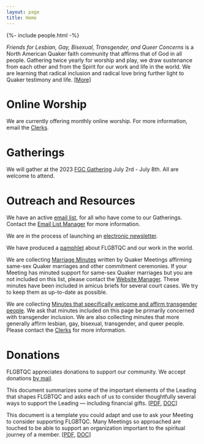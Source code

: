 ```yaml
---
layout: page
title: Home
---
```

{%- include people.html -%}

_Friends for Lesbian, Gay, Bisexual, Transgender, and Queer Concerns_ is a North American Quaker faith community that affirms that of God in all people. Gathering twice yearly for worship and play, we draw sustenance from each other and from the Spirit for our work and life in the world. We are learning that radical inclusion and radical love bring further light to Quaker testimony and life. [[More]](/about)

# Online Worship
We are currently offering monthly online worship. For more information, email the [Clerks](mailto:{{clerks.email}}).

# Gatherings
We will gather at the 2023 [FGC Gathering](https://www.fgcquaker.org/fgcprograms/the-gathering/) July 2rd - July 8th. All are welcome to attend.

# Outreach and Resources
We have an active [email list](/resources#listserv), for all who have come to our Gatherings. Contact the [Email List Manager](mailto:{{email_list_manager.email}}) for more information.

We are in the process of launching an [electronic newsletter](/resources#newsletter).

We have produced a [pamphlet](/resources#pamphlet) about FLGBTQC and our work in the world.

We are collecting [Marriage Minutes](/resources#marriageminutes) written by Quaker Meetings affirming same-sex Quaker marriages and other commitment ceremonies.  If your Meeting has minuted support for same-sex Quaker marriages but you are not included on this list, please contact the [Website Manager](mailto:{{website_manager.email}}). These minutes have been included in amicus briefs for several court cases. We try to keep them as up-to-date as possible.

We are collecting [Minutes that specifically welcome and affirm transgender people](/resources#transminutes). We ask that minutes included on this page be primarily concerned with transgender inclusion.  We are also collecting minutes that more generally affirm lesbian, gay, bisexual, transgender, and queer people. Please contact the [Clerks](mailto:{{clerks.email}}) for more information.
    
# Donations
FLGBTQC appreciates donations to support our community.  We accept donations [by mail](/resources/donate).

This document summarizes some of the important elements of the Leading that shapes FLGBTQC and asks each of us to consider thoughtfully several ways to support the Leading &mdash; including financial gifts. [[PDF](/docs/donate/2009AppealActionFinances.pdf), [DOC](/docs/donate/2009AppealActionFinances.doc)]

This document is a template you could adapt and use to ask your Meeting to consider supporting FLGBTQC. Many Meetings so approached are touched to be able to support an organization important to the spiritual journey of a member. [[PDF](/docs/donate/2009MeetingRequest.pdf), [DOC](/docs/donate/2009MeetingRequest.doc)]
